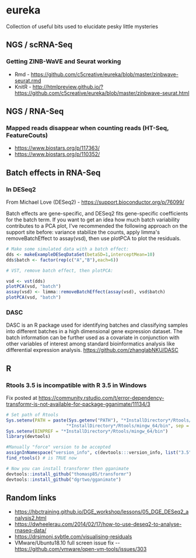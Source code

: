 # eureka
Collection of useful bits used to elucidate pesky little mysteries

## NGS / scRNA-Seq

### Getting ZINB-WaVE and Seurat working
- Rmd - https://github.com/c5creative/eureka/blob/master/zinbwave-seurat.rmd
- KnitR - http://htmlpreview.github.io/?https://github.com/c5creative/eureka/blob/master/zinbwave-seurat.html


## NGS / RNA-Seq

### Mapped reads disappear when counting reads (HT-Seq, FeatureCouts)
- https://www.biostars.org/p/117363/
- https://www.biostars.org/p/110352/

## Batch effects in RNA-Seq

### In DESeq2
From Michael Love (DESeq2) - https://support.bioconductor.org/p/76099/

Batch effects are gene-specific, and DESeq2 fits gene-specific coefficients for the batch term. If you want to get an idea how much batch variability contributes to a PCA plot, I've recommended the following approach on the support site before: variance stabilize the counts, apply limma's removeBatchEffect to assay(vsd), then use plotPCA to plot the residuals.

```R
# Make some simulated data with a batch effect:
dds <- makeExampleDESeqDataSet(betaSD=1,interceptMean=10)
dds$batch <- factor(rep(c("A","B"),each=6))

# VST, remove batch effect, then plotPCA:

vsd <- vst(dds)
plotPCA(vsd, "batch")
assay(vsd) <- limma::removeBatchEffect(assay(vsd), vsd$batch)
plotPCA(vsd, "batch")
```

### DASC
DASC is an R package used for identifying batches and classifying samples into different batches in a high dimensional gene expression dataset. The batch information can be further used as a covariate in conjunction with other variables of interest among standard bioinformatics analysis like differential expression analysis. https://github.com/zhanglabNKU/DASC


## R

### Rtools 3.5 is incompatible with R 3.5 in Windows
Fix posted at https://community.rstudio.com/t/error-dependency-transformr-is-not-available-for-package-gganimate/11134/3
```R
# Set path of Rtools
Sys.setenv(PATH = paste(Sys.getenv("PATH"), "*InstallDirectory*/Rtools/bin/",
                       "*InstallDirectory*/Rtools/mingw_64/bin", sep = ";")) #for 64 bit version
Sys.setenv(BINPREF = "*InstallDirectory*/Rtools/mingw_64/bin")
library(devtools)

#Manually "force" version to be accepted 
assignInNamespace("version_info", c(devtools:::version_info, list("3.5" = list(version_min = "3.3.0", version_max = "99.99.99", path = "bin"))), "devtools")
find_rtools() # is TRUE now

# Now you can install transformr then gganimate
devtools::install_github("thomasp85/transformr")
devtools::install_github("dgrtwo/gganimate")
```

## Random links
* https://hbctraining.github.io/DGE_workshop/lessons/05_DGE_DESeq2_analysis2.html
* https://dwheelerau.com/2014/02/17/how-to-use-deseq2-to-analyse-rnaseq-data/
* https://drsimonj.svbtle.com/visualising-residuals
* VMware/Ubuntu18.10 full screen issue fix -- https://github.com/vmware/open-vm-tools/issues/303 

